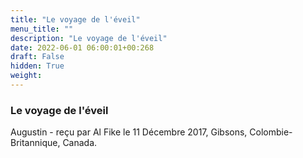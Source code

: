 ```yaml
---
title: "Le voyage de l'éveil"
menu_title: ""
description: "Le voyage de l'éveil"
date: 2022-06-01 06:00:01+00:268
draft: False
hidden: True
weight:
---
```

### Le voyage de l'éveil

Augustin - reçu par Al Fike le 11 Décembre 2017, Gibsons, Colombie-Britannique, Canada.



